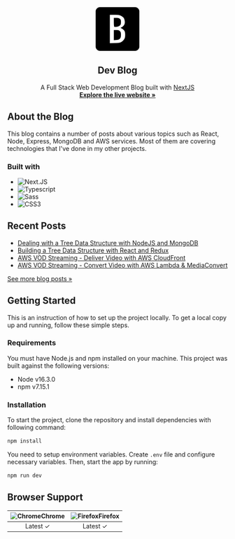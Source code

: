 <div align="center">
  <a href="https://blog.junkukim.com">
    <img src="public/icons/favicon.ico" alt="Logo" width="100" height="100">
  </a>
  <h2 align="center">Dev Blog</h2>
  <p align="center">
    A Full Stack Web Development Blog built with <a href="https://nextjs.org">NextJS</a>
    <br />
    <a href="https://blog.junkukim.com">
      <strong>Explore the live website »</strong>
    </a>
  </p>
</div>

## About the Blog

This blog contains a number of posts about various topics such as React, Node, Express, MongoDB and AWS services. Most of them are covering technologies that I've done in my other projects.

### Built with

- ![Next.JS](https://img.shields.io/badge/Next.js-000000.svg?&style=for-the-badge&logo=Next.js&logoColor=white)
- ![Typescript](https://img.shields.io/badge/Typescript-3178C6.svg?&style=for-the-badge&logo=Typescript&logoColor=white)
- ![Sass](https://img.shields.io/badge/Sass-CC6699.svg?&style=for-the-badge&logo=Sass&logoColor=white)
- ![CSS3](https://img.shields.io/badge/CSS3-1572B6.svg?&style=for-the-badge&logo=CSS3&logoColor=white)

## Recent Posts

<!-- BLOG-POST-LIST:START -->
- [Dealing with a Tree Data Structure with NodeJS and MongoDB](https://blog.junkukim.com/posts/tree-data-structure-with-nodejs-and-mongodb)
- [Building a Tree Data Structure with React and Redux](https://blog.junkukim.com/posts/tree-data-structure-with-react-and-redux)
- [AWS VOD Streaming - Deliver Video with AWS CloudFront](https://blog.junkukim.com/posts/aws-vod-streaming-deliver)
- [AWS VOD Streaming - Convert Video with AWS Lambda &amp; MediaConvert](https://blog.junkukim.com/posts/aws-vod-streaming-convert)
<!-- BLOG-POST-LIST:END -->

[See more blog posts »](https://blog.junkukim.com)

## Getting Started

This is an instruction of how to set up the project locally. To get a local copy up and running, follow these simple steps.

### Requirements

You must have Node.js and npm installed on your machine. This project was built against the following versions:
 
- Node v16.3.0
- npm v7.15.1

### Installation

To start the project, clone the repository and install dependencies with following command:

```bash
npm install
```

You need to setup environment variables. Create `.env` file and configure necessary variables. Then, start the app by running:

```bash
npm run dev
```

## Browser Support

| ![Chrome](https://cdnjs.cloudflare.com/ajax/libs/browser-logos/72.0.0/chrome/chrome.svg)Chrome | ![Firefox](https://cdnjs.cloudflare.com/ajax/libs/browser-logos/72.0.0/firefox/firefox.svg)Firefox |
| :---------: | :---------: |
| Latest &#10003;| Latest &#10003;